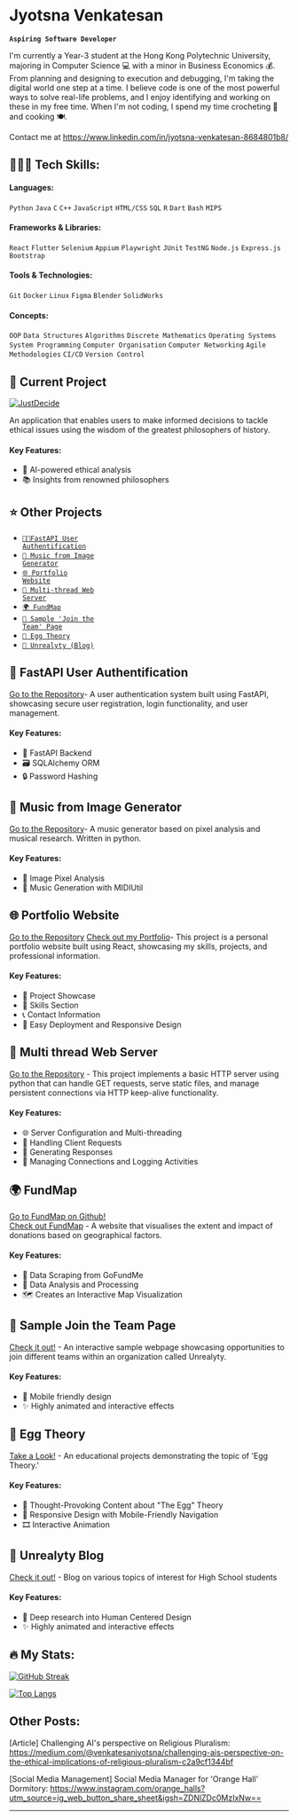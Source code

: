 # Jyotsna Venkatesan

**`Aspiring Software Developer`**

I'm currently a Year-3 student at the Hong Kong Polytechnic University, majoring in Computer Science 💻 with a minor in Business Economics 💰. From planning and designing to execution and debugging, I'm taking the digital world one step at a time. I believe code is one of the most powerful ways to solve real-life problems, and I enjoy identifying and working on these in my free time. When I'm not coding, I spend my time crocheting 🧶 and cooking 🍽️.

Contact me at https://www.linkedin.com/in/jyotsna-venkatesan-8684801b8/

## 👩🏻‍💻 Tech Skills:

#### Languages: 
`Python` `Java` `C` `C++` `JavaScript` `HTML/CSS` `SQL` `R` `Dart` `Bash` `MIPS`

#### Frameworks & Libraries: 
`React` `Flutter` `Selenium` `Appium` `Playwright` `JUnit` `TestNG` `Node.js` `Express.js` `Bootstrap`

#### Tools & Technologies:
`Git` `Docker` `Linux` `Figma` `Blender` `SolidWorks`

#### Concepts:
`OOP` `Data Structures` `Algorithms` `Discrete Mathematics` `Operating Systems` `System Programming` `Computer Organisation` `Computer Networking` `Agile Methodologies` `CI/CD` `Version Control`

## 🚀 Current Project

<div align="left">

[![JustDecide](https://img.shields.io/badge/JustDecide-Ethical%20Decision%20Making-blueviolet?style=for-the-badge&logo=github)](https://github.com/jyotsna-venkatesan/Just-Decide)

An application that enables users to make informed decisions to tackle ethical issues using the wisdom of the greatest philosophers of history.

</div>

#### Key Features:
- 🧠 AI-powered ethical analysis
- 📚 Insights from renowned philosophers

## ⭐ Other Projects

- [<code>🔑🎵FastAPI User Authentification</code>](#-FastAPI-User-Authentification)
- [<code>🎵 Music from Image Generator</code>](#-Music-from-Image-Generator)
- [<code>🌐 Portfolio Website</code>](#-Portfolio-Website)
- [<code>🚦️ Multi-thread Web Server</code>](#-Multi-thread-Web-Server)
- [<code>🌍 FundMap</code>](#-FundMap)
- [<code>🤝 Sample 'Join the Team' Page</code>](#-Sample-Join-the-Team-Page)
- [<code>🥚 Egg Theory</code>](#-Egg-Theory)
- [<code>📖 Unrealyty (Blog)</code>](#-Unrealyty-Blog)

## 🔑 FastAPI User Authentification

[Go to the Repository](https://github.com/jyotsna-venkatesan/CloudFastAPI)- A user authentication system built using FastAPI, showcasing secure user registration, login functionality, and user management.

#### Key Features:
- 🚀 FastAPI Backend
- 🗃️ SQLAlchemy ORM
- 🔒 Password Hashing

 ## 🎵 Music from Image Generator

[Go to the Repository](https://github.com/jyotsna-venkatesan/music-generation-from-image)- A music generator based on pixel analysis and musical research. Written in python.

#### Key Features:
- 🔎 Image Pixel Analysis
- 🎹 Music Generation with MIDIUtil

 ## 🌐 Portfolio Website

[Go to the Repository](https://github.com/jyotsna-venkatesan/my-portfolio) 
[Check out my Portfolio](https://main--jyotsnav.netlify.app/)- This project is a personal portfolio website built using React, showcasing my skills, projects, and professional information.

#### Key Features:
- 💼 Project Showcase
- 🔧 Skills Section
- 📞 Contact Information
- 🚀 Easy Deployment and Responsive Design
 
 ## 🚦️ Multi thread Web Server

[Go to the Repository](https://github.com/jyotsna-venkatesan/Multi-thread-Web-Server) - This project implements a basic HTTP server using python that can handle GET requests, serve static files, and manage persistent connections via HTTP keep-alive functionality.

#### Key Features:
- 🌐 Server Configuration and Multi-threading
- 🤝 Handling Client Requests
- 💬 Generating Responses
- 📝 Managing Connections and Logging Activities

## 🌍 FundMap

[Go to FundMap on Github!](https://github.com/jyotsna-venkatesan/FundMap) <br>
[Check out FundMap](https://fundmap.live/) - A website that visualises the extent and impact of donations based on geographical factors. 

#### Key Features:
- 🔎 Data Scraping from GoFundMe
- 🌟 Data Analysis and Processing
- 🗺️ Creates an Interactive Map Visualization

## 🤝 Sample Join the Team Page

[Check it out!](https://github.com/jyotsna-venkatesan/Join-the-team) - An interactive sample webpage showcasing opportunities to join different teams within an organization called Unrealyty.

#### Key Features:
- 📱 Mobile friendly design
- ✨ Highly animated and interactive effects

## 🥚 Egg Theory

[Take a Look!](https://github.com/jyotsna-venkatesan/Egg-Theory) - An educational projects demonstrating the topic of 'Egg Theory.'

#### Key Features:
- 💭 Thought-Provoking Content about "The Egg" Theory
- 📱 Responsive Design with Mobile-Friendly Navigation
- 🎞️ Interactive Animation

## 📖 Unrealyty Blog

[Check it out!](https://github.com/jyotsna-venkatesan/Unrealyty) - Blog on various topics of interest for High School students 

#### Key Features:
- 🤖 Deep research into Human Centered Design
- ✨ Highly animated and interactive effects

## :fire: My Stats:
[![GitHub Streak](http://github-readme-streak-stats.herokuapp.com?user=jyotsna-venkatesan&theme=dark&background=000000)](https://git.io/streak-stats)

[![Top Langs](https://github-readme-stats.vercel.app/api/top-langs/?username=jyotsna-venkatesan&layout=compact&theme=vision-friendly-dark)](https://github.com/anuraghazra/github-readme-stats)


## Other Posts: 

[Article] Challenging AI's perspective on Religious Pluralism: https://medium.com/@venkatesanjyotsna/challenging-ais-perspective-on-the-ethical-implications-of-religious-pluralism-c2a9cf1344bf

[Social Media Management] Social Media Manager for 'Orange Hall' Dormitory: https://www.instagram.com/orange_halls?utm_source=ig_web_button_share_sheet&igsh=ZDNlZDc0MzIxNw==


---

